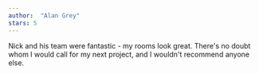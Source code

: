 ```yaml
---
author:  "Alan Grey"
stars: 5
---
```

Nick and his team were fantastic - my rooms look great. There's no doubt whom I would call for my next project, and I wouldn't recommend anyone else.
